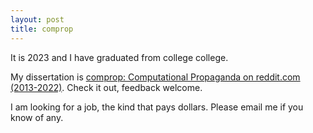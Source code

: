 ```yaml
---
layout: post
title: comprop 
---
```

It is 2023 and I have graduated from college college.

My dissertation is [comprop: Computational Propaganda on reddit.com (2013-2022)](https://propaganda.computer). Check it out, feedback welcome.

I am looking for a job, the kind that pays dollars. Please email me if you know of any.
